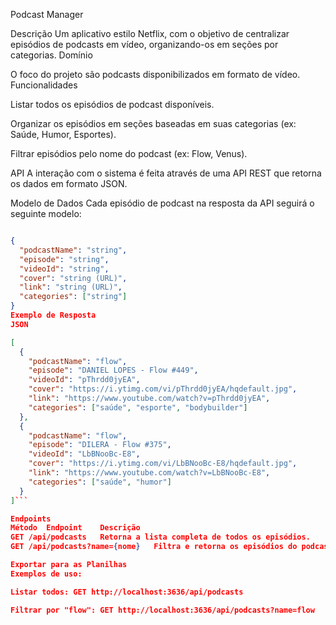 Podcast Manager

Descrição
Um aplicativo estilo Netflix, com o objetivo de centralizar episódios de podcasts em vídeo, organizando-os em seções por categorias. 
Domínio

O foco do projeto são podcasts disponibilizados em formato de vídeo. 
Funcionalidades

Listar todos os episódios de podcast disponíveis.

Organizar os episódios em seções baseadas em suas categorias (ex: Saúde, Humor, Esportes). 

Filtrar episódios pelo nome do podcast (ex: Flow, Venus). 

API
A interação com o sistema é feita através de uma API REST que retorna os dados em formato JSON.

Modelo de Dados
Cada episódio de podcast na resposta da API seguirá o seguinte modelo:

```JSON

{
  "podcastName": "string",
  "episode": "string",
  "videoId": "string",
  "cover": "string (URL)",
  "link": "string (URL)",
  "categories": ["string"]
}
Exemplo de Resposta
JSON

[
  {
    "podcastName": "flow",
    "episode": "DANIEL LOPES - Flow #449",
    "videoId": "pThrdd0jyEA",
    "cover": "https://i.ytimg.com/vi/pThrdd0jyEA/hqdefault.jpg",
    "link": "https://www.youtube.com/watch?v=pThrdd0jyEA",
    "categories": ["saúde", "esporte", "bodybuilder"]
  },
  {
    "podcastName": "flow",
    "episode": "DILERA - Flow #375",
    "videoId": "LbBNooBc-E8",
    "cover": "https://i.ytimg.com/vi/LbBNooBc-E8/hqdefault.jpg",
    "link": "https://www.youtube.com/watch?v=LbBNooBc-E8",
    "categories": ["saúde", "humor"]
  }
]``` 

Endpoints
Método	Endpoint	Descrição
GET	/api/podcasts	Retorna a lista completa de todos os episódios.
GET	/api/podcasts?name={nome}	Filtra e retorna os episódios do podcast nome.

Exportar para as Planilhas
Exemplos de uso:

Listar todos: GET http://localhost:3636/api/podcasts

Filtrar por "flow": GET http://localhost:3636/api/podcasts?name=flow
